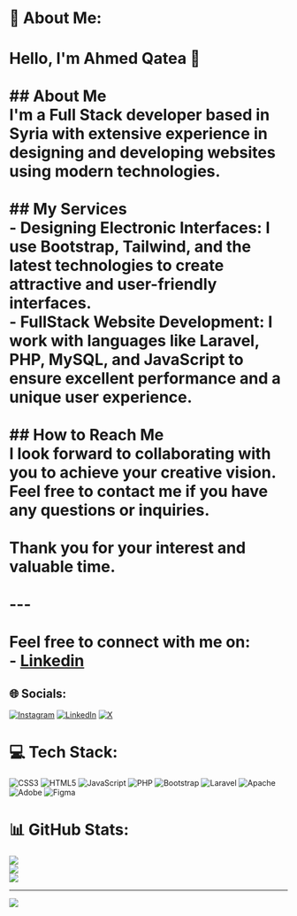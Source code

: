 # 💫 About Me:
# Hello, I'm Ahmed Qatea 👋<br><br>## About Me<br>I'm a Full Stack developer based in Syria with extensive experience in designing and developing websites using modern technologies.<br><br>## My Services<br>- **Designing Electronic Interfaces:** I use Bootstrap, Tailwind, and the latest technologies to create attractive and user-friendly interfaces.<br>- **FullStack Website Development:** I work with languages like Laravel, PHP, MySQL, and JavaScript to ensure excellent performance and a unique user experience.<br><br>## How to Reach Me<br>I look forward to collaborating with you to achieve your creative vision. Feel free to contact me if you have any questions or inquiries.<br><br>Thank you for your interest and valuable time.<br><br>---<br><br>**Feel free to connect with me on:**<br>- [Linkedin](www.linkedin.com/in/ahmed-qatea-9860b9326)


## 🌐 Socials:
[![Instagram](https://img.shields.io/badge/Instagram-%23E4405F.svg?logo=Instagram&logoColor=white)](https://www.instagram.com/ahmadqatea/) [![LinkedIn](https://img.shields.io/badge/LinkedIn-%230077B5.svg?logo=linkedin&logoColor=white)](www.linkedin.com/in/ahmed-qatea-9860b9326) [![X](https://img.shields.io/badge/X-black.svg?logo=X&logoColor=white)](https://x.com/@AhmedQatea) 

# 💻 Tech Stack:
![CSS3](https://img.shields.io/badge/css3-%231572B6.svg?style=for-the-badge&logo=css3&logoColor=white) ![HTML5](https://img.shields.io/badge/html5-%23E34F26.svg?style=for-the-badge&logo=html5&logoColor=white) ![JavaScript](https://img.shields.io/badge/javascript-%23323330.svg?style=for-the-badge&logo=javascript&logoColor=%23F7DF1E) ![PHP](https://img.shields.io/badge/php-%23777BB4.svg?style=for-the-badge&logo=php&logoColor=white) ![Bootstrap](https://img.shields.io/badge/bootstrap-%238511FA.svg?style=for-the-badge&logo=bootstrap&logoColor=white) ![Laravel](https://img.shields.io/badge/laravel-%23FF2D20.svg?style=for-the-badge&logo=laravel&logoColor=white) ![Apache](https://img.shields.io/badge/apache-%23D42029.svg?style=for-the-badge&logo=apache&logoColor=white) ![Adobe](https://img.shields.io/badge/adobe-%23FF0000.svg?style=for-the-badge&logo=adobe&logoColor=white) ![Figma](https://img.shields.io/badge/figma-%23F24E1E.svg?style=for-the-badge&logo=figma&logoColor=white)
# 📊 GitHub Stats:
![](https://github-readme-stats.vercel.app/api?username=AhmadQatea&theme=dark&hide_border=false&include_all_commits=true&count_private=true)<br/>
![](https://github-readme-streak-stats.herokuapp.com/?user=AhmadQatea&theme=dark&hide_border=false)<br/>
![](https://github-readme-stats.vercel.app/api/top-langs/?username=AhmadQatea&theme=dark&hide_border=false&include_all_commits=true&count_private=true&layout=compact)

---
[![](https://visitcount.itsvg.in/api?id=AhmadQatea&icon=0&color=4)](https://visitcount.itsvg.in)

<!-- Proudly created with GPRM ( https://gprm.itsvg.in ) -->
